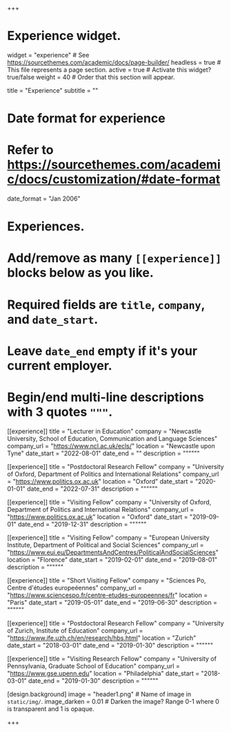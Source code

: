 +++
# Experience widget.
widget = "experience"  # See https://sourcethemes.com/academic/docs/page-builder/
headless = true  # This file represents a page section.
active = true  # Activate this widget? true/false
weight = 40  # Order that this section will appear.

title = "Experience"
subtitle = ""

# Date format for experience
#   Refer to https://sourcethemes.com/academic/docs/customization/#date-format
date_format = "Jan 2006"

# Experiences.
#   Add/remove as many `[[experience]]` blocks below as you like.
#   Required fields are `title`, `company`, and `date_start`.
#   Leave `date_end` empty if it's your current employer.
#   Begin/end multi-line descriptions with 3 quotes `"""`.

[[experience]]
  title = "Lecturer in Education"
  company = "Newcastle University, School of Education, Communication and Language Sciences"
  company_url = "https://www.ncl.ac.uk/ecls/"
  location = "Newcastle upon Tyne"
  date_start = "2022-08-01"
  date_end = ""
  description = """"""


[[experience]]
  title = "Postdoctoral Research Fellow"
  company = "University of Oxford, Department of Politics and International Relations"
  company_url = "https://www.politics.ox.ac.uk"
  location = "Oxford"
  date_start = "2020-01-01"
  date_end = "2022-07-31"
  description = """"""

[[experience]]
  title = "Visiting Fellow"
  company = "University of Oxford, Department of Politics and International Relations"
  company_url = "https://www.politics.ox.ac.uk"
  location = "Oxford"
  date_start = "2019-09-01"
  date_end = "2019-12-31"
  description = """"""

[[experience]]
  title = "Visiting Fellow"
  company = "European University Institute, Department of Political and Social Sciences"
  company_url = "https://www.eui.eu/DepartmentsAndCentres/PoliticalAndSocialSciences"
  location = "Florence"
  date_start = "2019-02-01"
  date_end = "2019-08-01"
  description = """"""

[[experience]]
  title = "Short Visiting Fellow"
  company = "Sciences Po, Centre d'études europeéennes"
  company_url = "https://www.sciencespo.fr/centre-etudes-europeennes/fr"
  location = "Paris"
  date_start = "2019-05-01"
  date_end = "2019-06-30"
  description = """"""

[[experience]]
  title = "Postdoctoral Research Fellow"
  company = "University of Zurich, Institute of Education"
  company_url = "https://www.ife.uzh.ch/en/research/hbs.html"
  location = "Zurich"
  date_start = "2018-03-01"
  date_end = "2019-01-30"
  description = """"""

[[experience]]
  title = "Visiting Research Fellow"
  company = "University of Pennsylvania, Graduate School of Education"
  company_url = "https://www.gse.upenn.edu"
  location = "Philadelphia"
  date_start = "2018-03-01"
  date_end = "2019-01-30"
  description = """"""

[design.background]
image = "header1.png"  # Name of image in `static/img/`.
image_darken = 0.01  # Darken the image? Range 0-1 where 0 is transparent and 1 is opaque.

+++
